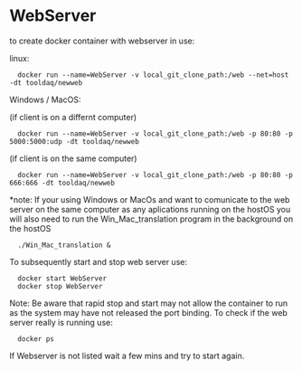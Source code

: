 # WebServer

to create docker container with webserver in use:

linux:

      docker run --name=WebServer -v local_git_clone_path:/web --net=host -dt tooldaq/newweb

Windows / MacOS:

(if client is on a differnt computer)

      docker run --name=WebServer -v local_git_clone_path:/web -p 80:80 -p 5000:5000:udp -dt tooldaq/newweb

(if client is on the same computer)

      docker run --name=WebServer -v local_git_clone_path:/web -p 80:80 -p 666:666 -dt tooldaq/newweb   

*note: If your using Windows or MacOs and want to comunicate to the web server on the same computer as any aplications running on the hostOS you will also need to run the Win_Mac_translation program in the background on the hostOS

      ./Win_Mac_translation &

To subsequently start and stop web server use:

      docker start WebServer
      docker stop WebServer


Note: Be aware that rapid stop and start may not allow the container to run as the system may have not released the port binding. To check if the web server really is running use:

      docker ps 

If Webserver is not listed wait a few mins and try to start again.

